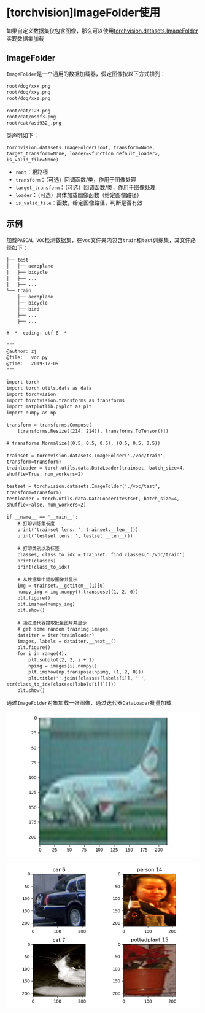 
# [torchvision]ImageFolder使用

如果自定义数据集仅包含图像，那么可以使用[torchvision.datasets.ImageFolder](https://pytorch.org/docs/stable/torchvision/datasets.html#imagefolder)实现数据集加载

## ImageFolder

`ImageFolder`是一个通用的数据加载器，假定图像按以下方式排列：

```
root/dog/xxx.png
root/dog/xxy.png
root/dog/xxz.png

root/cat/123.png
root/cat/nsdf3.png
root/cat/asd932_.png
```

类声明如下：

```
torchvision.datasets.ImageFolder(root, transform=None, target_transform=None, loader=<function default_loader>, is_valid_file=None)
```

* `root`：根路径
* `transform`：（可选）回调函数/类，作用于图像处理
* `target_transform`：（可选）回调函数/类，作用于图像处理
* `loader`：（可选）具体加载图像函数（给定图像路径）
* `is_valid_file`：函数，给定图像路径，判断是否有效

## 示例

加载`PASCAL VOC`检测数据集，在`voc`文件夹内包含`train`和`test`训练集，其文件路径如下：

```
├── test
│   ├── aeroplane
│   ├── bicycle
│   ├── ...
│   ├── ...
└── train
    ├── aeroplane
    ├── bicycle
    ├── bird
    ├── ...
    ├── ...
```

```
# -*- coding: utf-8 -*-

"""
@author: zj
@file:   voc.py
@time:   2019-12-09
"""

import torch
import torch.utils.data as data
import torchvision
import torchvision.transforms as transforms
import matplotlib.pyplot as plt
import numpy as np

transform = transforms.Compose(
    [transforms.Resize((214, 214)), transforms.ToTensor()])

# transforms.Normalize((0.5, 0.5, 0.5), (0.5, 0.5, 0.5))

trainset = torchvision.datasets.ImageFolder('./voc/train', transform=transform)
trainloader = torch.utils.data.DataLoader(trainset, batch_size=4, shuffle=True, num_workers=2)

testset = torchvision.datasets.ImageFolder('./voc/test', transform=transform)
testloader = torch.utils.data.DataLoader(testset, batch_size=4, shuffle=False, num_workers=2)

if __name__ == '__main__':
    # 打印训练集长度
    print('trainset lens: ', trainset.__len__())
    print('testset lens: ', testset.__len__())

    # 打印类别以及标签
    classes, class_to_idx = trainset._find_classes('./voc/train')
    print(classes)
    print(class_to_idx)

    # 从数据集中提取图像并显示
    img = trainset.__getitem__(1)[0]
    numpy_img = img.numpy().transpose((1, 2, 0))
    plt.figure()
    plt.imshow(numpy_img)
    plt.show()

    # 通过迭代器提取批量图片并显示
    # get some random training images
    dataiter = iter(trainloader)
    images, labels = dataiter.__next__()
    plt.figure()
    for i in range(4):
        plt.subplot(2, 2, i + 1)
        npimg = images[i].numpy()
        plt.imshow(np.transpose(npimg, (1, 2, 0)))
        plt.title(''.join([classes[labels[i]], ' ', str(class_to_idx[classes[labels[i]]])]))
    plt.show()
```

通过`ImageFolder`对象加载一张图像，通过迭代器`DataLoader`批量加载

![](./imgs/voc-aeroplane.png)

![](./imgs/voc-dataloader.png)